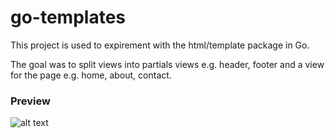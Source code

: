 # go-templates

This project is used to expirement with the html/template package in Go.

The goal was to split views into partials views e.g. header, footer and a view for the page e.g. home, about, contact.

### Preview
![alt text](https://i.gyazo.com/bdc551c1e81e484520ef99edca5431a0.gif)
